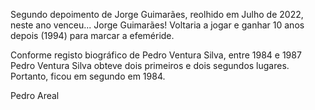 Segundo depoimento de Jorge Guimarães, reolhido em Julho de 2022, neste ano venceu... Jorge Guimarães! 
Voltaria a jogar e ganhar 10 anos depois (1994) para marcar a efeméride.

Conforme registo biográfico de Pedro Ventura Silva, entre 1984 e 1987 Pedro Ventura Silva obteve dois primeiros e dois segundos lugares. 
Portanto, ficou em segundo em 1984.

Pedro Areal
